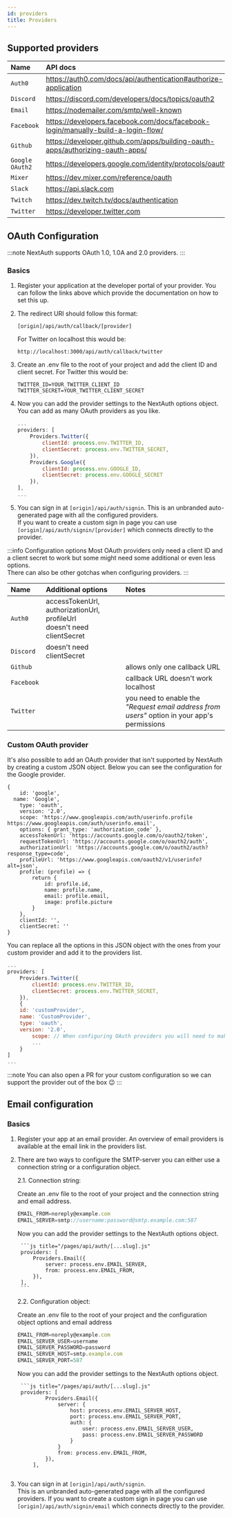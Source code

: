 ```yaml
---
id: providers
title: Providers
---
```


## Supported providers

| Name            | API docs                                                                         | App configuration                                      |
| :-------------- | :------------------------------------------------------------------------------- | :----------------------------------------------------- |
| `Auth0`         | https://auth0.com/docs/api/authentication#authorize-application                  | https://manage.auth0.com/dashboard                     |
| `Discord`       | https://discord.com/developers/docs/topics/oauth2                                | https://discord.com/developers/applications            |
| `Email`         | https://nodemailer.com/smtp/well-known                                           |                                                        |
| `Facebook`      | https://developers.facebook.com/docs/facebook-login/manually-build-a-login-flow/ | https://developers.facebook.com/apps/                  |
| `Github`        | https://developer.github.com/apps/building-oauth-apps/authorizing-oauth-apps/    | https://github.com/settings/apps/                      |
| `Google OAuth2` | https://developers.google.com/identity/protocols/oauth2                          | https://console.developers.google.com/apis/credentials |
| `Mixer`         | https://dev.mixer.com/reference/oauth                                            | https://mixer.com/lab/oauth                            |
| `Slack`         | https://api.slack.com                                                            | https://api.slack.com/apps                             |
| `Twitch`        | https://dev.twitch.tv/docs/authentication                                        | https://dev.twitch.tv/console/apps                     |
| `Twitter`       | https://developer.twitter.com                                                    | https://developer.twitter.com/en/apps                  |

## OAuth Configuration

:::note
NextAuth supports OAuth 1.0, 1.0A and 2.0 providers. 
:::

### Basics

1. Register your application at the developer portal of your provider. You can follow the links above which provide the documentation on how to set this up.
2. The redirect URI should follow this format:
	```
	[origin]/api/auth/callback/[provider]
	```
	For Twitter on localhost this would be:
	```
	http://localhost:3000/api/auth/callback/twitter
	```
3. Create an .env file to the root of your project and add the client ID and client secret. For Twitter this would be:

	```
	TWITTER_ID=YOUR_TWITTER_CLIENT_ID
	TWITTER_SECRET=YOUR_TWITTER_CLIENT_SECRET
	```

4. Now you can add the provider settings to the NextAuth options object. You can add as many OAuth providers as you like. 
	```js title="/pages/api/auth/[...slug].js"
	...
	providers: [
		Providers.Twitter({
			clientId: process.env.TWITTER_ID,
			clientSecret: process.env.TWITTER_SECRET,
		}),
		Providers.Google({
			clientId: process.env.GOOGLE_ID,
			clientSecret: process.env.GOOGLE_SECRET
		}),
	],
	...
	```
5. You can sign in at `[origin]/api/auth/signin`. This is an unbranded auto-generated page with all the configured providers.   
   If you want to create a custom sign in page you can use `[origin]/api/auth/signin/[provider]` which connects directly to the provider.

:::info Configuration options
Most OAuth providers only need a client ID and a client secret to work but some might need some additional or even less options.  
There can also be other gotchas when configuring providers.
:::

| Name       | Additional options                                                          | Notes                                                                                        |
| :--------- | :-------------------------------------------------------------------------- | :------------------------------------------------------------------------------------------- |
| `Auth0`    | accessTokenUrl, authorizationUrl, profileUrl <br> doesn't need clientSecret |                                                                                              |
| `Discord`  | doesn't need clientSecret                                                   |                                                                                              |
| `Github`   |                                                                             | allows only one callback URL                                                                 |
| `Facebook` |                                                                             | callback URL doesn't work localhost                                                          |
| `Twitter`  |                                                                             | you need to enable the *"Request email address from users"* option in your app's permissions |
																														 


### Custom OAuth provider

It's also possible to add an OAuth provider that isn't supported by NextAuth by creating a custom JSON object. Below you can see the configuration for the Google provider.
```
{
	id: 'google',
  name: 'Google',
	type: 'oauth',
	version: '2.0',
	scope: 'https://www.googleapis.com/auth/userinfo.profile https://www.googleapis.com/auth/userinfo.email',
	options: { grant_type: 'authorization_code' },
	accessTokenUrl: 'https://accounts.google.com/o/oauth2/token',
	requestTokenUrl: 'https://accounts.google.com/o/oauth2/auth',
	authorizationUrl: 'https://accounts.google.com/o/oauth2/auth?response_type=code',
	profileUrl: 'https://www.googleapis.com/oauth2/v1/userinfo?alt=json',
	profile: (profile) => {
		return {
			id: profile.id,
			name: profile.name,
			email: profile.email,
			image: profile.picture
		}
	},
	clientId: '',
	clientSecret: ''
}
```
You can replace all the options in this JSON object with the ones from your custom provider and add it to the providers list.

```js title="/pages/api/auth/[...slug].js"
...
providers: [
	Providers.Twitter({
		clientId: process.env.TWITTER_ID,
		clientSecret: process.env.TWITTER_SECRET,
	}),
	{
	id: 'customProvider',
  	name: 'CustomProvider',
  	type: 'oauth',
  	version: '2.0',
		scope: // When configuring OAuth providers you will need to make sure you get permission to request
		...
	}
]
...
```

:::note
You can also open a PR for your custom configuration so we can support the provider out of the box 😉
:::

## Email configuration

### Basics

1. Register your app at an email provider. An overview of email providers is available at the email link in the providers list.
2. There are two ways to configure the SMTP-server you can either use a connection string or a configuration object.
   
    2.1. Connection string:
		
   Create an .env file to the root of your project and the connection string and email address.
	 ```js title=".env"
	 EMAIL_FROM=noreply@example.com
	 EMAIL_SERVER=smtp://username:password@smtp.example.com:587
	 ```
	 Now you can add the provider settings to the NextAuth options object.

		```js title="/pages/api/auth/[...slug].js"
		providers: [
			Providers.Email({
				server: process.env.EMAIL_SERVER, 
				from: process.env.EMAIL_FROM,
			}),
		],
		```

    2.2. Configuration object:
		
   Create an .env file to the root of your project and the configuration object options and email address
	 ```js title=".env"
	 EMAIL_FROM=noreply@example.com
	 EMAIL_SERVER_USER=username
	 EMAIL_SERVER_PASSWORD=password
	 EMAIL_SERVER_HOST=smtp.example.com
	 EMAIL_SERVER_PORT=587
	 ```
	 Now you can add the provider settings to the NextAuth options object.

		```js title="/pages/api/auth/[...slug].js"
		providers: [
				Providers.Email({
					server: {
						host: process.env.EMAIL_SERVER_HOST,
						port: process.env.EMAIL_SERVER_PORT,
						auth: {
							user: process.env.EMAIL_SERVER_USER,
							pass: process.env.EMAIL_SERVER_PASSWORD
						}
					}
					from: process.env.EMAIL_FROM,
				}),
			],
	 ```
3. You can sign in at `[origin]/api/auth/signin`.   
   This is an unbranded auto-generated page with all the configured providers. If you want to create a custom sign in page you can use `[origin]/api/auth/signin/email` which connects directly to the provider.
	

